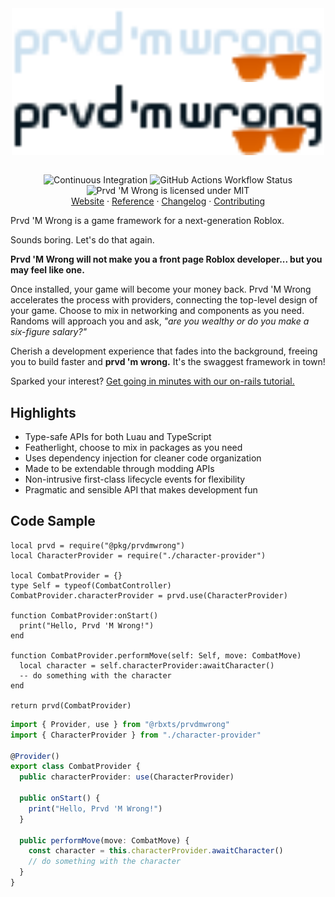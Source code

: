 <div align="center">
<img
  align="center"
  src="./assets/wordmark-dark.svg#gh-dark-mode-only"
  alt="Prvd 'M Wrong"
  width="500px"/>
<img
  align="center"
  src="./assets/wordmark-light.svg#gh-light-mode-only"
  alt="Prvd 'M Wrong"
  width="500px"/>

<br/>
<br/>

![Continuous Integration](https://img.shields.io/github/actions/workflow/status/team-fireworks/prvdmwrong/ci.yml?style=flat-square&label=Continuous%20Integration)
![GitHub Actions Workflow Status](https://img.shields.io/github/actions/workflow/status/team-fireworks/prvdmwrong/docs.yml?style=flat-square&label=Documentation)
![Prvd 'M Wrong is licensed under MIT](https://img.shields.io/badge/license-MIT-blue?style=flat-square)
</br>
<a href="https://team-fireworks.github.io/prvdmwrong/latest/reference">Website</a> ·
<a href="https://team-fireworks.github.io/prvdmwrong/latest/reference">Reference</a> ·
<a href="CHANGELOG.md">Changelog</a> ·
<a href="CONTRIBUTING.md">Contributing</a>
</div>

Prvd 'M Wrong is a game framework for a next-generation Roblox.

Sounds boring. Let's do that again.

**Prvd 'M Wrong will not make you a front page Roblox developer... but you may
feel like one.**

Once installed, your game will become your money back. Prvd 'M Wrong accelerates
the process with providers, connecting the top-level design of your game. Choose
to mix in networking and components as you need. Randoms will approach you and
ask, *"are you wealthy or do you make a six-figure salary?"*

Cherish a development experience that fades into the background, freeing you to
build faster and **prvd 'm wrong.** It's the swaggest framework in town!

Sparked your interest? [Get going in minutes with our on-rails
tutorial.](https://team-fireworks.github.io/prvdmwrong/latest/tutorials/)

## Highlights

- Type-safe APIs for both Luau and TypeScript
- Featherlight, choose to mix in packages as you need
- Uses dependency injection for cleaner code organization
- Made to be extendable through modding APIs
- Non-intrusive first-class lifecycle events for flexibility
- Pragmatic and sensible API that makes development fun

## Code Sample

```Luau
local prvd = require("@pkg/prvdmwrong")
local CharacterProvider = require("./character-provider")

local CombatProvider = {}
type Self = typeof(CombatController)
CombatProvider.characterProvider = prvd.use(CharacterProvider)

function CombatProvider:onStart()
  print("Hello, Prvd 'M Wrong!")
end

function CombatProvider.performMove(self: Self, move: CombatMove)
  local character = self.characterProvider:awaitCharacter()
  -- do something with the character
end

return prvd(CombatProvider)
```

```TypeScript
import { Provider, use } from "@rbxts/prvdmwrong"
import { CharacterProvider } from "./character-provider"

@Provider()
export class CombatProvider {
  public characterProvider: use(CharacterProvider)

  public onStart() {
    print("Hello, Prvd 'M Wrong!")
  }

  public performMove(move: CombatMove) {
    const character = this.characterProvider.awaitCharacter()
    // do something with the character
  }
}
```
